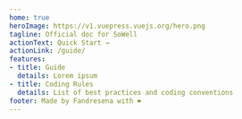 ```yaml
---
home: true
heroImage: https://v1.vuepress.vuejs.org/hero.png
tagline: Official doc for SoWell
actionText: Quick Start →
actionLink: /guide/
features:
- title: Guide
  details: Lorem ipsum
- title: Coding Rules
  details: List of best practices and coding conventions
footer: Made by Fandresena with ❤️
---
```

